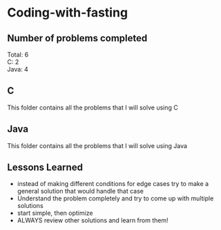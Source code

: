 # Coding-with-fasting

## Number of problems completed
Total: 6  
C: 2  
Java: 4  


## C
This folder contains all the problems that I will solve using C

## Java
This folder contains all the problems that I will solve using Java

## Lessons Learned

* instead of making different conditions for edge cases try to make a general solution that would handle that case
*  Understand the problem completely and try to come up with multiple solutions  
* start simple, then optimize  
* ALWAYS review other solutions and learn from them!  



